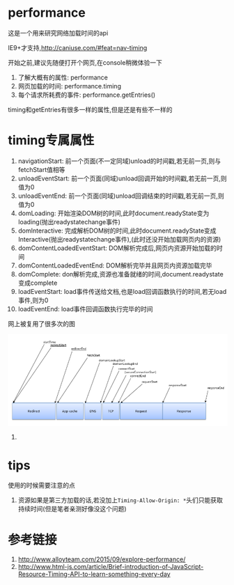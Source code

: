 # performance

这是一个用来研究网络加载时间的api

IE9+才支持,http://caniuse.com/#feat=nav-timing

开始之前,建议先随便打开个网页,在console稍微体验一下

1. 了解大概有的属性: performance
2. 网页加载的时间: performance.timing
3. 每个请求所耗费的事件: performance.getEntries()

timing和getEntries有很多一样的属性,但是还是有些不一样的

# timing专属属性

1. navigationStart: 前一个页面(不一定同域)unload的时间戳,若无前一页,则与fetchStart值相等
2. unloadEventStart: 前一个页面(同域)unload回调开始的时间戳,若无前一页,则值为0
3. unloadEventEnd: 前一个页面(同域)unload回调结束的时间戳,若无前一页,则值为0
4. domLoading: 开始渲染DOM树的时间,此时document.readyState变为loading(抛出readystatechange事件)
5. domInteractive: 完成解析DOM树的时间,此时document.readyState变成Interactive(抛出readystatechange事件),(此时还没开始加载网页内的资源)
6. domContentLoadedEventStart: DOM解析完成后,网页内资源开始加载的时间
7. domContentLoadedEventEnd: DOM解析完毕并且网页内资源加载完毕
8. domComplete: don解析完成,资源也准备就绪的时间,document.readystate变成complete
9. loadEventStart: load事件传送给文档,也是load回调函数执行的时间,若无load事件,则为0
10. loadEventEnd: load事件回调函数执行完毕的时间



网上被复用了很多次的图

![时间加载](072455NuJ.png)


1. 



# tips

使用的时候需要注意的点

1. 资源如果是第三方加载的话,若没加上`Timing-Allow-Origin: *`头们只能获取持续时间(但是笔者亲测好像没这个问题)


# 参考链接

1. http://www.alloyteam.com/2015/09/explore-performance/
2. http://www.html-js.com/article/Brief-introduction-of-JavaScript-Resource-Timing-API-to-learn-something-every-day
